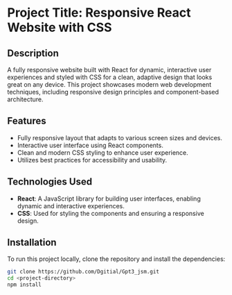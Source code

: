 # Project Title: Responsive React Website with CSS

## Description

A fully responsive website built with React for dynamic, interactive user experiences and styled with CSS for a clean, adaptive design that looks great on any device. This project showcases modern web development techniques, including responsive design principles and component-based architecture.

## Features

- Fully responsive layout that adapts to various screen sizes and devices.
- Interactive user interface using React components.
- Clean and modern CSS styling to enhance user experience.
- Utilizes best practices for accessibility and usability.

## Technologies Used

- **React**: A JavaScript library for building user interfaces, enabling dynamic and interactive experiences.
- **CSS**: Used for styling the components and ensuring a responsive design.

## Installation

To run this project locally, clone the repository and install the dependencies:

```bash
git clone https://github.com/Dgitial/Gpt3_jsm.git
cd <project-directory>
npm install
```
